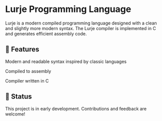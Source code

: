# Lurje Programming Language
Lurje is a modern compiled programming language designed with a clean and slightly more modern syntax. The Lurje compiler is implemented in C and generates efficient assembly code.

## 🚀 Features
Modern and readable syntax inspired by classic languages

Compiled to assembly

Compiler written in C

## 🔧 Status
This project is in early development. Contributions and feedback are welcome!
